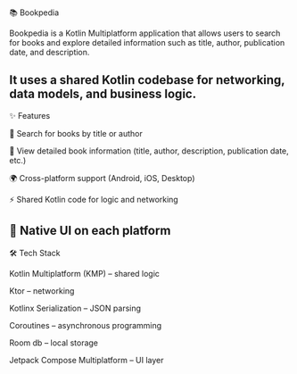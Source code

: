 📚 Bookpedia

Bookpedia is a Kotlin Multiplatform application that allows users to search for books and explore detailed information such as title, author, publication date, and description.

It uses a shared Kotlin codebase for networking, data models, and business logic.
---------------------------------------------------------------
✨ Features

🔎 Search for books by title or author

📖 View detailed book information (title, author, description, publication date, etc.)

🌍 Cross-platform support (Android, iOS, Desktop)

⚡ Shared Kotlin code for logic and networking

🎨 Native UI on each platform
---------------------------------------------------------------
🛠️ Tech Stack

Kotlin Multiplatform (KMP) – shared logic

Ktor – networking

Kotlinx Serialization – JSON parsing

Coroutines – asynchronous programming

Room db – local storage

Jetpack Compose Multiplatform – UI layer
